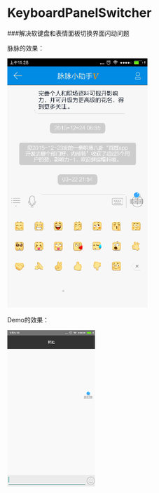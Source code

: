 # KeyboardPanelSwitcher
###解决软键盘和表情面板切换界面闪动问题

脉脉的效果：

![image](./screenshots/maimai.gif)

Demo的效果：

![](./screenshots/screenshot.gif)

